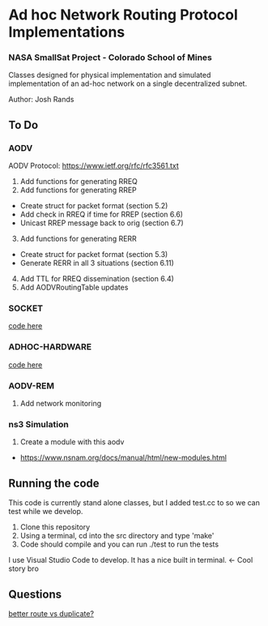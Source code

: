 # Ad hoc Network Routing Protocol Implementations

### NASA SmallSat Project - Colorado School of Mines

Classes designed for physical implementation and simulated implementation of an ad-hoc network on a single decentralized subnet.

Author: Josh Rands

## To Do

### AODV 

AODV Protocol: https://www.ietf.org/rfc/rfc3561.txt

1. Add functions for generating RREQ
2. Add functions for generating RREP
  - Create struct for packet format (section 5.2)
  - Add check in RREQ if time for RREP (section 6.6)
  - Unicast RREP message back to orig (section 6.7)
3. Add functions for generating RERR
  - Create struct for packet format (section 5.3)
  - Generate RERR in all 3 situations (section 6.11)
4. Add TTL for RREQ dissemination (section 6.4)
5. Add AODVRoutingTable updates 

### SOCKET
[code here](socket)

### ADHOC-HARDWARE
[code here](hardware)

### AODV-REM
1. Add network monitoring 

### ns3 Simulation
1. Create a module with this aodv
  - https://www.nsnam.org/docs/manual/html/new-modules.html

## Running the code

This code is currently stand alone classes, but I added test.cc to so we can test while we develop. 

1. Clone this repository 
2. Using a terminal, cd into the src directory and type 'make'
3. Code should compile and you can run ./test to run the tests

I use Visual Studio Code to develop. It has a nice built in terminal. <- Cool story bro


## Questions
[better route vs duplicate?](aodv/aodv_rreq.cc:57)
